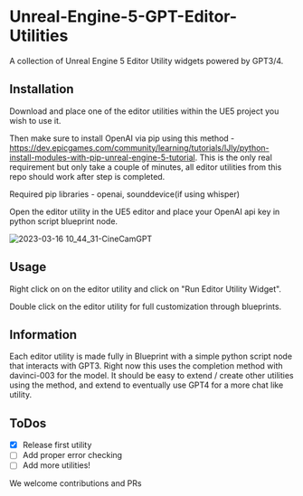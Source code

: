 # Unreal-Engine-5-GPT-Editor-Utilities

A collection of Unreal Engine 5 Editor Utility widgets powered by GPT3/4.

## Installation

Download and place one of the editor utilities within the UE5 project you wish to use it.

Then make sure to install OpenAI via pip using this method - https://dev.epicgames.com/community/learning/tutorials/lJly/python-install-modules-with-pip-unreal-engine-5-tutorial.  This is the only real requirement but only take a couple of minutes, all editor utilities from this repo should work after step is completed.

Required pip libraries - openai, sounddevice(if using whisper)

Open the editor utility in the UE5 editor and place your OpenAI api key in python script blueprint node.

![2023-03-16 10_44_31-CineCamGPT](https://user-images.githubusercontent.com/30479526/225676130-574aeb9a-bd42-4bdc-816d-a36d9d91df8a.png)

## Usage

Right click on on the editor utility and click on "Run Editor Utility Widget".

Double click on the editor utility for full customization through blueprints.

## Information

Each editor utility is made fully in Blueprint with a simple python script node that interacts with GPT3.  Right now this uses the completion method with davinci-003 for the model.  It should be easy to extend / create other utilities using the method, and extend to eventually use GPT4 for a more chat like utility.

## ToDos

- [x] Release first utility
- [ ] Add proper error checking
- [ ] Add more utilities!

We welcome contributions and PRs

